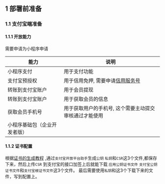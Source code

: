 ## 1 部署前准备

### 1.1 支付宝端准备
#### 1.1.1 开放能力
需要申请为小程序申请

| 能力 | 说明                           | 
|---|------------------------------|
| 小程序支付  | 用于支付功能                       |
| 支付宝预授权 | 用于信用免押, 需要申请[信用服务号](https://zhima.alipay.com/admin/creditservice/index.htm#/detail/riskRule?mode=edit&creditServiceId=2022011700000000000086925900&version=1&creditScene=rent_online)        |
| 转账到支付宝账户 | 用于会员提现                       |
| 转账到支付宝账户 | 用于获取会员的信息                    |
| 获取会员手机号 | 用于获取用户的手机号, 这个需要主动提交审核通过才能使用 |
| 小程序基础包（企业开发者版）  |                              | 

#### 1.1.2 证书配置 
根据[证书的生成教程](https://opendocs.alipay.com/common/02kdnc) ,通过`支付宝开放平台助手`生成`公钥` `私钥`和`CSR`这3个文件,都保存下来，然后上传`CSR`
到支付宝的接口加签上后就能下载 `应用公钥证书文件` `支付宝公钥证书文件`和`支付宝根证书文件`这3个文件。 最后需要使用`私钥`和这3个下载下来的文件，写到配置上。 


